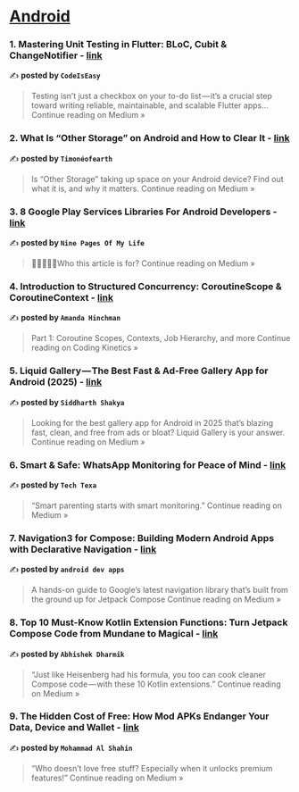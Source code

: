 
<h1><a href=https://medium.com/tag/android/recommended target="_blank" rel="noopener noreferrer">Android</a></h1>
<h3>1. Mastering Unit Testing in Flutter: BLoC, Cubit & ChangeNotifier - <a href="https://medium.com/@satish754ss/mastering-unit-testing-in-flutter-bloc-cubit-changenotifier-9898d2246d71?source=rss------android-5" target="_blank" rel="noopener noreferrer">link</a></h3>

✍️ **posted by `CodeIsEasy`**

<blockquote>Testing isn’t just a checkbox on your to-do list — it’s a crucial step toward writing reliable, maintainable, and scalable Flutter apps…
Continue reading on Medium »</blockquote>

<h3>2. What Is “Other Storage” on Android and How to Clear It - <a href="https://timoneofearth.medium.com/what-is-other-storage-on-android-and-how-to-clear-it-d7078aec0d2e?source=rss------android-5" target="_blank" rel="noopener noreferrer">link</a></h3>

✍️ **posted by `Timonéofearth`**

<blockquote>Is “Other Storage” taking up space on your Android device? Find out what it is, and why it matters.
Continue reading on Medium »</blockquote>

<h3>3. 8 Google Play Services Libraries For Android Developers - <a href="https://medium.com/@niranjanky14/8-google-play-services-libraries-for-android-developers-0bb9b9536ae7?source=rss------android-5" target="_blank" rel="noopener noreferrer">link</a></h3>

✍️ **posted by `Nine Pages Of My Life`**

<blockquote>👨🏻‍💻🤷‍♂️Who this article is for?
Continue reading on Medium »</blockquote>

<h3>4. Introduction to Structured Concurrency: CoroutineScope & CoroutineContext - <a href="https://medium.com/coding-kinetics/introduction-to-structured-concurrency-coroutinescope-coroutinecontext-50103363c611?source=rss------android-5" target="_blank" rel="noopener noreferrer">link</a></h3>

✍️ **posted by `Amanda Hinchman`**

<blockquote>Part 1: Coroutine Scopes, Contexts, Job Hierarchy, and more
Continue reading on Coding Kinetics »</blockquote>

<h3>5. Liquid Gallery — The Best Fast & Ad-Free Gallery App for Android (2025) - <a href="https://sid-android.medium.com/liquid-gallery-the-best-fast-ad-free-gallery-app-for-android-2025-4ee11a81d7b0?source=rss------android-5" target="_blank" rel="noopener noreferrer">link</a></h3>

✍️ **posted by `Siddharth Shakya`**

<blockquote>Looking for the best gallery app for Android in 2025 that’s blazing fast, clean, and free from ads or bloat? Liquid Gallery is your answer.
Continue reading on Medium »</blockquote>

<h3>6. Smart & Safe: WhatsApp Monitoring for Peace of Mind - <a href="https://medium.com/@info_40390/smart-safe-whatsapp-monitoring-for-peace-of-mind-051397b52684?source=rss------android-5" target="_blank" rel="noopener noreferrer">link</a></h3>

✍️ **posted by `Tech Texa`**

<blockquote>“Smart parenting starts with smart monitoring.”
Continue reading on Medium »</blockquote>

<h3>7. Navigation3 for Compose: Building Modern Android Apps with Declarative Navigation - <a href="https://medium.com/@androiddevapps/navigation3-for-compose-building-modern-android-apps-with-declarative-navigation-785a36be68fc?source=rss------android-5" target="_blank" rel="noopener noreferrer">link</a></h3>

✍️ **posted by `android dev apps`**

<blockquote>A hands-on guide to Google’s latest navigation library that’s built from the ground up for Jetpack Compose
Continue reading on Medium »</blockquote>

<h3>8. Top 10 Must-Know Kotlin Extension Functions: Turn Jetpack Compose Code from Mundane to Magical - <a href="https://abhidharmik.medium.com/top-10-must-know-kotlin-extension-functions-turn-jetpack-compose-code-from-mundane-to-magical-98503ebd05c6?source=rss------android-5" target="_blank" rel="noopener noreferrer">link</a></h3>

✍️ **posted by `Abhishek Dharmik`**

<blockquote>“Just like Heisenberg had his formula, you too can cook cleaner Compose code — with these 10 Kotlin extensions.”
Continue reading on Medium »</blockquote>

<h3>9. The Hidden Cost of Free: How Mod APKs Endanger Your Data, Device and Wallet - <a href="https://medium.com/@malshahin/the-hidden-cost-of-free-how-mod-apks-endanger-your-data-device-and-wallet-5de9838ac6e4?source=rss------android-5" target="_blank" rel="noopener noreferrer">link</a></h3>

✍️ **posted by `Mohammad Al Shahin`**

<blockquote>“Who doesn’t love free stuff? Especially when it unlocks premium features!”
Continue reading on Medium »</blockquote>

